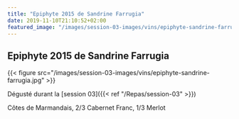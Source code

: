 ```yaml
---
title: "Epiphyte 2015 de Sandrine Farrugia"
date: 2019-11-10T21:10:52+02:00
featured_image: "/images/session-03-images/vins/epiphyte-sandrine-farrugia.jpg"
---
```


Epiphyte 2015 de Sandrine Farrugia
---------------------------

{{< figure src="/images/session-03-images/vins/epiphyte-sandrine-farrugia.jpg" >}}

Dégusté durant la [session 03]({{< ref "/Repas/session-03" >}})

Côtes de Marmandais, 2/3 Cabernet Franc, 1/3 Merlot
